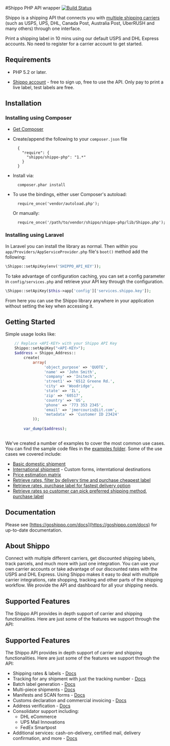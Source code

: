 #Shippo PHP API wrapper
[![Build Status](https://travis-ci.org/goshippo/shippo-php-client.svg)](https://travis-ci.org/goshippo/shippo-php-client)

Shippo is a shipping API that connects you with [multiple shipping carriers](https://goshippo.com/carriers/) (such as USPS, UPS, DHL, Canada Post, Australia Post, UberRUSH and many others) through one interface.

Print a shipping label in 10 mins using our default USPS and DHL Express accounts. No need to register for a carrier account to get started.

## Requirements

* PHP 5.2 or later.

* [Shippo account](https://goshippo.com/) - free to sign up, free to use the API. Only pay to print a live label, test labels are free. 

## Installation

### Installing using Composer

* [Get Composer](http://getcomposer.org/)
* Create/append the following to your `composer.json` file

        {
          "require": {
            "shippo/shippo-php": "1.*"
          }
        }
    
* Install via:

        composer.phar install

* To use the bindings, either user Composer's autoload:

        require_once('vendor/autoload.php');
        
    Or manually:
    
        require_once('/path/to/vendor/shippo/shippo-php/lib/Shippo.php');

### Installing using Laravel

In Laravel you can install the library as normal. Then within you `app/Providers/AppServiceProvider.php` file's `boot()` method add the following:

```php
\Shippo::setApiKey(env('SHIPPO_API_KEY'));
```

To take advantage of configuration caching, you can set a config parameter in `config/services.php` and retrieve your API key through the configuration.

```php
\Shippo::setApiKey($this->app['config']['services.shippo.key']);
```

From here you can use the Shippo library anywhere in your application without setting the key when accessing it.

## Getting Started

Simple usage looks like:
```php
    // Replace <API-KEY> with your Shippo API Key
    Shippo::setApiKey("<API-KEY>");
    $address = Shippo_Address::
        create(
            array(
                 'object_purpose' => 'QUOTE',
                 'name' => 'John Smith',
                 'company' => 'Initech',
                 'street1' => '6512 Greene Rd.',
                 'city' => 'Woodridge',
                 'state' => 'IL',
                 'zip' => '60517',
                 'country' => 'US',
                 'phone' => '773 353 2345',
                 'email' => 'jmercouris@iit.com',
                 'metadata' => 'Customer ID 23424'
            ));
            
        var_dump($address);
    
```        

We've created a number of examples to cover the most common use cases. You can find the sample code files in the [examples folder](examples/).
Some of the use cases we covered include:

* [Basic domestic shipment](examples/basic-shipment.php)
* [International shipment](examples/international-shipment.php)  - Custom forms, interntational destinations
* [Price estimation matrix](examples/estimate-shipping-prices.php)
* [Retrieve rates, filter by delivery time and purchase cheapest label](examples/filter-by-delivery-time.php)
* [Retrieve rates, purchase label for fastest delivery option](examples/purchase-fastest-service.php)
* [Retrieve rates so customer can pick preferred shipping method, purchase label](examples/get-rates-to-show-customer.php)

## Documentation

Please see [https://goshippo.com/docs](https://goshippo.com/docs) for up-to-date documentation.

## About Shippo

Connect with multiple different carriers, get discounted shipping labels, track parcels, and much more with just one integration. You can use your own carrier accounts or take advantage of our discounted rates with the USPS and DHL Express. Using Shippo makes it easy to deal with multiple carrier integrations, rate shopping, tracking and other parts of the shipping workflow. We provide the API and dashboard for all your shipping needs.

## Supported Features

The Shippo API provides in depth support of carrier and shipping functionalities. Here are just some of the features we support through the API:

## Supported Features

The Shippo API provides in depth support of carrier and shipping functionalities. Here are just some of the features we support through the API:

* Shipping rates & labels - [Docs](https://goshippo.com/docs/first-shipment)
* Tracking for any shipment with just the tracking number - [Docs](https://goshippo.com/docs/tracking)
* Batch label generation - [Docs](https://goshippo.com/docs/batch)
* Multi-piece shipments - [Docs](https://goshippo.com/docs/multipiece)
* Manifests and SCAN forms - [Docs](https://goshippo.com/docs/manifests)
* Customs declaration and commercial invoicing - [Docs](https://goshippo.com/docs/international)
* Address verification - [Docs](https://goshippo.com/docs/address-validation)
* Consolidator support including:
	* DHL eCommerce
	* UPS Mail Innovations
	* FedEx Smartpost
* Additional services: cash-on-delivery, certified mail, delivery confirmation, and more - [Docs](https://goshippo.com/docs/reference#shipment-extras)

